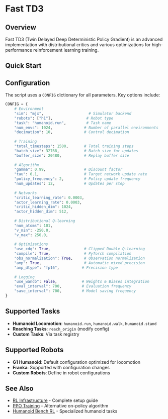 # Fast TD3

## Overview

Fast TD3 (Twin Delayed Deep Deterministic Policy Gradient) is an advanced implementation with distributional critics and various optimizations for high-performance reinforcement learning training.

## Quick Start

## Configuration

The script uses a `CONFIG` dictionary for all parameters. Key options include:

```python
CONFIG = {
    # Environment
    "sim": "mjx",                    # Simulator backend
    "robots": ["h1"],               # Robot type
    "task": "humanoid.run",         # Task name
    "num_envs": 1024,              # Number of parallel environments
    "decimation": 10,              # Control decimation
    
    # Training
    "total_timesteps": 1500,       # Total training steps
    "batch_size": 32768,           # Batch size for updates
    "buffer_size": 20480,          # Replay buffer size
    
    # Algorithm
    "gamma": 0.99,                 # Discount factor
    "tau": 0.1,                    # Target network update rate
    "policy_frequency": 2,         # Policy update frequency
    "num_updates": 12,             # Updates per step
    
    # Networks
    "critic_learning_rate": 0.0003,
    "actor_learning_rate": 0.0003,
    "critic_hidden_dim": 1024,
    "actor_hidden_dim": 512,
    
    # Distributional Q-learning
    "num_atoms": 101,
    "v_min": -250.0,
    "v_max": 250.0,
    
    # Optimizations
    "use_cdq": True,               # Clipped Double Q-learning
    "compile": True,               # PyTorch compilation
    "obs_normalization": True,     # Observation normalization
    "amp": True,                   # Automatic mixed precision
    "amp_dtype": "fp16",          # Precision type
    
    # Logging
    "use_wandb": False,           # Weights & Biases integration
    "eval_interval": 700,         # Evaluation frequency
    "save_interval": 700,         # Model saving frequency
}
```

## Supported Tasks

- **Humanoid Locomotion**: `humanoid.run`, `humanoid.walk`, `humanoid.stand`
- **Reaching Tasks**: `reach_origin` (modify config)
- **Custom Tasks**: Via task registry

## Supported Robots

- **G1 Humanoid**: Default configuration optimized for locomotion
- **Franka**: Supported with configuration changes
- **Custom Robots**: Define in robot configurations

## See Also

- [RL Infrastructure](../../metasim/get_started/advanced/rl_example/infrastructure.md) - Complete setup guide
- [PPO Training](ppo.md) - Alternative on-policy algorithm
- [Humanoid Bench RL](humanoidbench_rl.md) - Specialized humanoid tasks